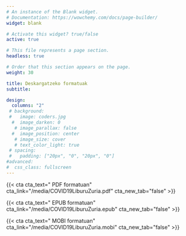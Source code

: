 ```yaml
---
# An instance of the Blank widget.
# Documentation: https://wowchemy.com/docs/page-builder/
widget: blank

# Activate this widget? true/false
active: true

# This file represents a page section.
headless: true

# Order that this section appears on the page.
weight: 30

title: Deskargatzeko formatuak
subtitle: 

design:
  columns: "2"
 # background:
 #   image: coders.jpg
  #  image_darken: 0
   # image_parallax: false
  #  image_position: center
   # image_size: cover
   # text_color_light: true
 # spacing:
 #   padding: ["20px", "0", "20px", "0"]
#advanced:
#  css_class: fullscreen
---
```


{{< cta cta_text="<i class='fas fa-file-pdf'></i> PDF formatuan" cta_link="/media/COVID19LiburuZuria.pdf" cta_new_tab="false" >}}

{{< cta cta_text="<i class='fas fa-book-open'></i> EPUB formatuan" cta_link="/media/COVID19LiburuZuria.epub" cta_new_tab="false" >}}

{{< cta cta_text="<i class='fas fa-book-open'></i> MOBI formatuan" cta_link="/media/COVID19LiburuZuria.mobi" cta_new_tab="false" >}}